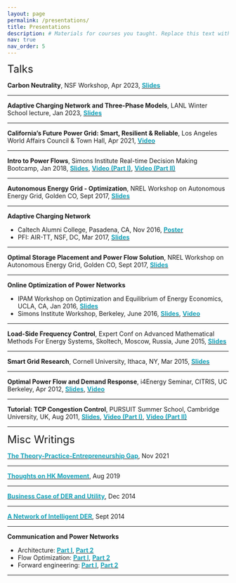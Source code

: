 ```yaml
---
layout: page
permalink: /presentations/
title: Presentations
description: # Materials for courses you taught. Replace this text with your description.
nav: true
nav_order: 5
---
```


<div style="margin-bottom: 12px;"><font size='5.5'>Talks</font></div>

<b>Carbon Neutrality</b>, NSF Workshop, Apr 2023, <a href='../assets/pdf/presentation/Low-202304-CarbonNeutrality-NSFwkp.pdf' target="_blank"><b><font color='#17a2b8'>Slides</font></b></a>
<hr/>

<b>Adaptive Charging Network and Three-Phase Models</b>, LANL Winter School lecture, Jan 2023, <a href='../assets/pdf/presentation/Low-202301-ACN-long+3PhaseModels.pdf' target="_blank"><b><font color='#17a2b8'>Slides</font></b></a>
<hr/>

<b>California’s Future Power Grid: Smart, Resilient & Reliable</b>, Los Angeles World Affairs Council & Town Hall, Apr 2021, <a href='https://www.youtube.com/watch?v=4MlCMH-25F8'><b><font color='#17a2b8'>Video</font></b></a>
<hr/>

<b>Intro to Power Flows</b>, Simons Institute Real-time Decision Making Bootcamp, Jan 2018, <a href='../assets/pdf/presentation/Low-201801-SimonsBootcamp.pdf' target="_blank"><b><font color='#17a2b8'>Slides</font></b></a>, <a href='https://simons.berkeley.edu/talks/flow-power-part-i-basic-concepts-models'><b><font color='#17a2b8'>Video (Part I)</font></b></a>, <a href='https://simons.berkeley.edu/talks/flow-power-part-ii-power-flow-solutions-optimization'><b><font color='#17a2b8'>Video (Part II)</font></b></a>
<hr/>

<b>Autonomous Energy Grid - Optimization</b>, NREL Workshop on Autonomous Energy Grid, Golden CO, Sept 2017, <a href='../assets/pdf/presentation/Low-201709-AEGopt-NREL.pdf' target="_blank"><b><font color='#17a2b8'>Slides</font></b></a>
<hr/>

<b>Adaptive Charging Network</b>
- Caltech Alumni College, Pasadena, CA, Nov 2016, <a href='../assets/pdf/presentation/ACN-201611.pdf' target="_blank"><b><font color='#17a2b8'>Poster</font></b></a>
- PFI: AIR-TT, NSF, DC, Mar 2017, <a href='../assets/pdf/presentation/Low-201703-AIR.pdf' target="_blank"><b><font color='#17a2b8'>Slides</font></b></a>
<hr/>

<b>Optimal Storage Placement and Power Flow Solution</b>, NREL Workshop on Autonomous Energy Grid, Golden CO, Sept 2017, <a href='../assets/pdf/presentation/Low-201611-OptimalStorage+PFsol.pdf' target="_blank"><b><font color='#17a2b8'>Slides</font></b></a>
<hr/>

<b>Online Optimization of Power Networks</b>
- IPAM Workshop on Optimization and Equilibrium of Energy Economics, UCLA, CA, Jan 2016, <a href='../assets/pdf/presentation/Low-201601-OnlineAlg.pdf' target="_blank"><b><font color='#17a2b8'>Slides</font></b></a>
- Simons Institute Workshop, Berkeley, June 2016, <a href='../assets/pdf/presentation/Low-201606-OnlineAlg-SimonsBerkeley-short.pdf' target="_blank"><b><font color='#17a2b8'>Slides</font></b></a>, <a href='https://www.youtube.com/watch?v=cs88FQtYQXg'><b><font color='#17a2b8'>Video</font></b></a>
<hr/>

<b>Load-Side Frequency Control</b>, Expert Conf on Advanced Mathematical Methods For Energy Systems, Skoltech, Moscow, Russia, June 2015, <a href='../assets/pdf/presentation/Low-201506-OLC3-Skoltech.pdf' target="_blank"><b><font color='#17a2b8'>Slides</font></b></a>
<hr/>

<b>Smart Grid Research</b>, Cornell University, Ithaca, NY, Mar 2015, <a href='../assets/pdf/presentation/Low-201503-Cornell-Ithaca.pdf' target="_blank"><b><font color='#17a2b8'>Slides</font></b></a>
<hr/>

<b>Optimal Power Flow and Demand Response</b>, i4Energy Seminar, CITRIS, UC Berkeley, Apr 2012, <a href='../assets/pdf/presentation/Low-201203-DR+OPF.pdf' target="_blank"><b><font color='#17a2b8'>Slides</font></b></a>, <a href='https://www.youtube.com/watch?v=WMDeIAXHAAw'><b><font color='#17a2b8'>Video</font></b></a>
<hr/>

<b>Tutorial: TCP Congestion Control</b>, PURSUIT Summer School, Cambridge University, UK, Aug 2011, <a href='../assets/pdf/presentation/Low-201108-TCP-Cambridge.pdf' target="_blank"><b><font color='#17a2b8'>Slides</font></b></a>, <a href='https://vimeo.com/39752673'><b><font color='#17a2b8'>Video (Part I)</font></b></a>, <a href='https://vimeo.com/39758488'><b><font color='#17a2b8'>Video (Part II)</font></b></a>
<hr/>


<div style="margin-bottom: 12px;"><font size='5.5'>Misc Writings</font></div>

<a href='../assets/pdf/presentation/Low-202112-TheoryPracticeEntrepreneurshipGap-PresidentsMessage-CSM.pdf' target="_blank"><b><font color='#17a2b8'>The Theory-Practice-Entrepreneurship Gap</font></b></a>, Nov 2021
<hr/>

<a href='../assets/pdf/presentation/ThoughtsOnHKMovement-20190824-Low.pdf' target="_blank"><b><font color='#17a2b8'>Thoughts on HK Movement</font></b></a>, Aug 2019
<hr/>

<a href='https://rigorandrelevance.wordpress.com/2014/12/02/business-case-for-der-and-utility/'><b><font color='#17a2b8'>Business Case of DER and Utility</font></b></a>, Dec 2014
<hr/>

<a href='https://rigorandrelevance.wordpress.com/2014/09/18/a-network-of-intelligent-der/'><b><font color='#17a2b8'>A Network of Intelligent DER</font></b></a>, Sept 2014
<hr/>

<b>Communication and Power Networks</b>
- Architecture: <a href='https://rigorandrelevance.wordpress.com/2013/11/26/power-network-and-internet-i-architecture/'><b><font color='#17a2b8'>Part I</font></b></a>, <a href='https://rigorandrelevance.wordpress.com/2013/12/02/communication-and-power-networks-architecture-part-ii/'><b><font color='#17a2b8'>Part 2</font></b></a>
- Flow Optimization: <a href='https://rigorandrelevance.wordpress.com/2014/05/05/communication-and-power-networks-flow-optimization-part-i/'><b><font color='#17a2b8'>Part I</font></b></a>, <a href='https://rigorandrelevance.wordpress.com/2014/05/19/communication-and-power-networks-flow-optimization-part-ii/'><b><font color='#17a2b8'>Part 2</font></b></a>
- Forward engineering: <a href='https://rigorandrelevance.wordpress.com/2014/07/08/communication-and-power-networks-reverse-and-forward-engineering-part-i/'><b><font color='#17a2b8'>Part I</font></b></a>, <a href='https://rigorandrelevance.wordpress.com/2014/07/15/communication-and-power-networks-reverse-and-forward-engineering-part-ii/'><b><font color='#17a2b8'>Part 2</font></b></a>
<hr/>
